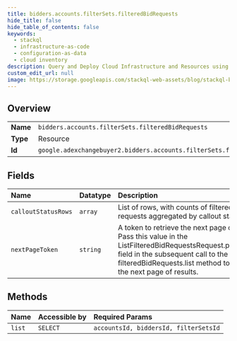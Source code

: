 ```yaml
---
title: bidders.accounts.filterSets.filteredBidRequests
hide_title: false
hide_table_of_contents: false
keywords:
  - stackql
  - infrastructure-as-code
  - configuration-as-data
  - cloud inventory
description: Query and Deploy Cloud Infrastructure and Resources using SQL
custom_edit_url: null
image: https://storage.googleapis.com/stackql-web-assets/blog/stackql-blog-post-featured-image.png
---
```

  
    

## Overview
<table><tbody>
<tr><td><b>Name</b></td><td><code>bidders.accounts.filterSets.filteredBidRequests</code></td></tr>
<tr><td><b>Type</b></td><td>Resource</td></tr>
<tr><td><b>Id</b></td><td><code>google.adexchangebuyer2.bidders.accounts.filterSets.filteredBidRequests</code></td></tr>
</tbody></table>

## Fields
| Name | Datatype | Description |
|:-----|:---------|:------------|
| `calloutStatusRows` | `array` | List of rows, with counts of filtered bid requests aggregated by callout status. |
| `nextPageToken` | `string` | A token to retrieve the next page of results. Pass this value in the ListFilteredBidRequestsRequest.pageToken field in the subsequent call to the filteredBidRequests.list method to retrieve the next page of results. |
## Methods
| Name | Accessible by | Required Params |
|:-----|:--------------|:----------------|
| `list` | `SELECT` | `accountsId, biddersId, filterSetsId` |

